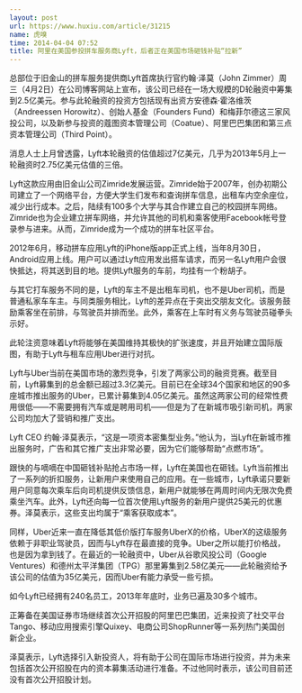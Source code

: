 ```yaml
---
layout: post
url: https://www.huxiu.com/article/31215
name: 虎嗅
time: 2014-04-04 07:52
title: 阿里在美国参投拼车服务商Lyft，后者正在美国市场砸钱补贴“拉新”
---
```

总部位于旧金山的拼车服务提供商Lyft首席执行官约翰·泽莫（John Zimmer）周三（4月2日）在公司博客网站上宣布，该公司已经在一场大规模的D轮融资中筹集到2.5亿美元。参与此轮融资的投资方包括现有出资方安德森·霍洛维茨（Andreessen Horowitz）、创始人基金（Founders Fund）和梅菲尔德这三家风投公司，以及新参与投资的蔻图资本管理公司（Coatue）、阿里巴巴集团和第三点资本管理公司（Third Point）。

消息人士上月曾透露，Lyft本轮融资的估值超过7亿美元，几乎为2013年5月上一轮融资时2.75亿美元估值的三倍。

Lyft这款应用由旧金山公司Zimride发展运营。Zimride始于2007年，创办初期公司建立了一个网络平台，方便大学生们发布和查询拼车信息，出租车内空余座位，减少出行成本。之后，陆续有100多个大学与其合作建立自己的校园拼车网络。Zimride也为企业建立拼车网络，并允许其他的司机和乘客使用Facebook帐号登录参与进来。从而，Zimride成为一个成功的拼车社区平台。

2012年6月，移动拼车应用Lyft的iPhone版app正式上线，当年8月30日，Android应用上线。用户可以通过Lyft应用发出搭车请求，而另一名Lyft用户会很快抵达，将其送到目的地。提供Lyft服务的车前，均挂有一个粉胡子。

与其它打车服务不同的是，Lyft的车主不是出租车司机，也不是Uber司机，而是普通私家车车主。与同类服务相比，Lyft的差异点在于突出交朋友文化。该服务鼓励乘客坐在前排，与驾驶员并排而坐。此外，乘客在上车时有义务与驾驶员碰拳头示好。

此轮注资意味着Lyft将能够在美国维持其极快的扩张速度，并且开始建立国际版图，有助于Lyft与租车应用Uber进行对抗。

Lyft与Uber当前在美国市场的激烈竞争，引发了两家公司的融资竞赛。截至目前，Lyft募集到的总金额已超过3.3亿美元。目前已在全球34个国家和地区的90多座城市推出服务的Uber，已累计募集到4.05亿美元。虽然这两家公司的经常性费用很低——不需要拥有汽车或是聘用司机——但是为了在新城市吸引新司机，两家公司均加大了营销和推广支出。

Lyft CEO 约翰·泽莫表示，“这是一项资本密集型业务。”他认为，当Lyft在新城市推出服务时，广告和其它推广支出非常必要，因为它们能够帮助“点燃市场”。

跟快的与嘀嘀在中国砸钱补贴抢占市场一样，Lyft在美国也在砸钱。Lyft当前推出了一系列的折扣服务，让新用户来使用自己的应用。在一些城市，Lyft承诺只要新用户同意每次乘车后向司机提供反馈信息，新用户就能够在两周时间内无限次免费乘坐汽车。此外，Lyft还向每一位首次使用Lyft服务的新用户提供25美元的优惠券。泽莫表示，这些支出均属于“乘客获取成本”。

同样，Uber近来一直在降低其低价版打车服务UberX的价格，UberX的这级服务依赖于非职业驾驶员，因而与Lyft存在最直接的竞争。Uber之所以能打价格战，也是因为拿到钱了。在最近的一轮融资中，Uber从谷歌风投公司（Google Ventures）和德州太平洋集团（TPG）那里筹集到2.58亿美元——此轮融资给予该公司的估值为35亿美元，因而Uber有能力承受一些亏损。

如今Lyft已经拥有240名员工，2013年年底时，业务已遍及30多个城市。

正筹备在美国证券市场继续首次公开招股的阿里巴巴集团，近来投资了社交平台Tango、移动应用搜索引擎Quixey、电商公司ShopRunner等一系列热门美国创新企业。

泽莫表示，Lyft选择引入新投资人，将有助于公司在国际市场进行投资，并为未来包括首次公开招股在内的资本募集活动进行准备。不过他同时表示，该公司目前还没有首次公开招股计划。

